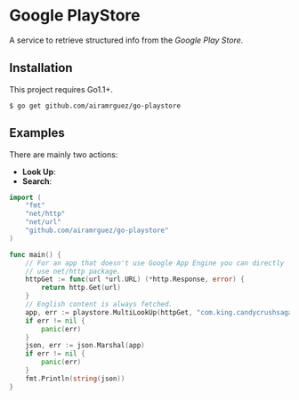 # Google PlayStore
A service to retrieve structured info from the _Google Play Store_.

## Installation
This project requires Go1.1+.

    $ go get github.com/airamrguez/go-playstore

## Examples

There are mainly two actions:
 - **Look Up**:
 - **Search**:

```Go
import (
    "fmt"
    "net/http"
    "net/url"
    "github.com/airamrguez/go-playstore"
)

func main() {
    // For an app that doesn't use Google App Engine you can directly
    // use net/http package.
    httpGet := func(url *url.URL) (*http.Response, error) {
        return http.Get(url)
    }
    // English content is always fetched.
    app, err := playstore.MultiLookUp(httpGet, "com.king.candycrushsaga", ["es", "fr"])
    if err != nil {
        panic(err)
    }
    json, err := json.Marshal(app)
    if err != nil {
        panic(err)
    }
    fmt.Println(string(json))
}
```
